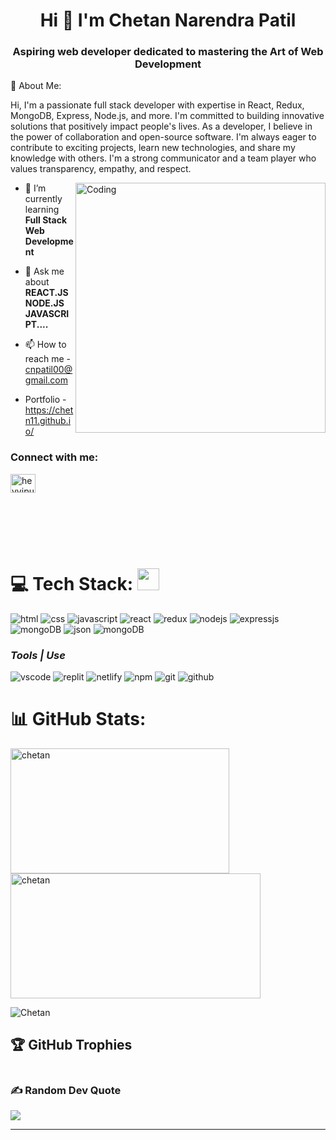 <h1 align="center">Hi  👋 I'm Chetan Narendra Patil</h1>
<h3 align="center">Aspiring web developer dedicated to mastering the Art of Web Development</h3>
💫 About Me:



Hi, I'm a passionate full stack developer with expertise in React, Redux, MongoDB, Express, Node.js, and more.
I'm committed to building innovative solutions that positively impact people's lives.
As a developer, I believe in the power of collaboration and open-source software.
I'm always eager to contribute to exciting projects, learn new technologies, and share my knowledge with others.
I'm a strong communicator and a team player who values transparency, empathy, and respect.



<img  align="right" alt="Coding" width="400" src="https://media1.giphy.com/media/qgQUggAC3Pfv687qPC/giphy.gif" /> 




- 🌱 I’m currently learning **Full Stack Web Development**

- 💬 Ask me about **REACT.JS NODE.JS JAVASCRIPT....**

- 📫 How to reach me - cnpatil00@gmail.com
- Portfolio - https://chetn11.github.io/

 
<h3 align="left">Connect with me:</h3>
<p align="left">
<a href="https://www.linkedin.com/in/chetan-patil-53177b191/91" target="blank"><img align="center" src="https://raw.githubusercontent.com/rahuldkjain/github-profile-readme-generator/master/src/images/icons/Social/linked-in-alt.svg" alt="heyvipul" height="30" width="40" /></a>
</p>
 <br/><br/>
 <br/>
 <br/>

# 💻 Tech Stack: <img src="https://camo.githubusercontent.com/beb64ff21c883e318e4f5db5231c2ba4175705bea1c9249e82a41ab375db4f75/68747470733a2f2f6d65646961322e67697068792e636f6d2f6d656469612f51737347456d706b79454f684243623765312f67697068792e6769663f6369643d656366303565343761306e336769316266716e74716d6f62386739616964316f796a327772336473336d67373030626c267269643d67697068792e676966" width="35"/>


<p align="left">
  <img src="https://img.shields.io/badge/html5-%23E34F26.svg?style=for-the-badge&logo=html5&logoColor=white" alt="html"/>
  <img src="https://img.shields.io/badge/css3-%231572B6.svg?style=for-the-badge&logo=css3&logoColor=white" alt="css"/>
  <img src="https://img.shields.io/badge/javascript-%23323330.svg?style=for-the-badge&logo=javascript&logoColor=%23F7DF1E" alt="javascript"/>
  <img src="https://img.shields.io/badge/react-%2320232a.svg?style=for-the-badge&logo=react&logoColor=%2361DAFB" alt="react"/>
  <img src="https://img.shields.io/badge/redux-%23593d88.svg?style=for-the-badge&logo=redux&logoColor=white" alt="redux"/>
  <img src="https://img.shields.io/badge/Node.js-339933?style=for-the-badge&logo=nodedotjs&logoColor=white" alt="nodejs" />
  <img src="https://img.shields.io/badge/express.js-%23404d59.svg?style=for-the-badge&logo=express&logoColor=%2361DAFB" alt="expressjs" />
  <img src="https://img.shields.io/badge/MongoDB-%234ea94b.svg?style=for-the-badge&logo=mongodb&logoColor=white" alt="mongoDB" />
  <img src="https://img.shields.io/badge/json-5E5C5C?style=for-the-badge&logo=json&logoColor=white" alt="json" />
    <img src="https://img.shields.io/badge/java-%234ea94b.svg?style=for-the-badge&logo=java&logoColor=white" alt="mongoDB" />
 
</p>

<h3><i>Tools | Use</i></h3>
<p align="left">
  <img src="https://img.shields.io/badge/VSCode-0078D4?style=for-the-badge&logo=visual%20studio%20code&logoColor=white" alt="vscode" />
  <img src="https://img.shields.io/badge/replit-667881?style=for-the-badge&logo=replit&logoColor=white" alt="replit" />
 
  <img src="https://img.shields.io/badge/Netlify-00C7B7?style=for-the-badge&logo=netlify&logoColor=white" alt="netlify" />


  <img src="https://img.shields.io/badge/NPM-%23000000.svg?style=for-the-badge&logo=npm&logoColor=white" alt="npm"/>

  <img src="https://img.shields.io/badge/Git-f44d27?style=for-the-badge&logo=git&logoColor=white" alt="git"/>

  <img src="https://img.shields.io/badge/GitHub-100000?style=for-the-badge&logo=github&logoColor=white" alt="github"/>
  
</p>


# 📊 GitHub Stats:
<p><img align="left" height="200" width="350" src="https://github-readme-stats.vercel.app/api/top-langs?username=Chetn11&show_icons=true&locale=en&layout=compact" alt="chetan" /></p>
<p>&nbsp;<img align="center" height="200" width="400" src="https://github-readme-stats.vercel.app/api?username=Chetn11&show_icons=true&locale=en" alt="chetan" /></p>

<p><img align="center" src="https://github-readme-streak-stats.herokuapp.com/?user=Chetn11&" alt="Chetan" /></p>



## 🏆 GitHub Trophies
<p align="left"  >
  <a href="https://github.com/Chten11/github-profile-trophy"
    ><img
      src="https://github-profile-trophy.vercel.app/?username=Chetn11" 
      alt=""
  /></a>
</p>




### ✍️ Random Dev Quote
![](https://quotes-github-readme.vercel.app/api?type=horizontal)


---


<!-- Proudly created with GPRM ( https://gprm.itsvg.in ) -->
